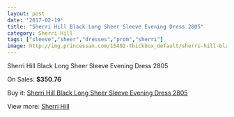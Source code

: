 ```yaml
---
layout: post
date: '2017-02-19'
title: "Sherri Hill Black Long Sheer Sleeve Evening Dress 2805"
category: Sherri Hill
tags: ["sleeve","sheer","dresses","prom","sherri"]
image: http://img.princessan.com/15402-thickbox_default/sherri-hill-black-long-sheer-sleeve-evening-dress-2805.jpg
---
```

Sherri Hill Black Long Sheer Sleeve Evening Dress 2805

On Sales: **$350.76**
<a href="https://www.princessan.com/en/sherri-hill/7174-sherri-hill-black-long-sheer-sleeve-evening-dress-2805.html"><amp-img layout="responsive" width="600" height="600" src="//img.princessan.com/15402-thickbox_default/sherri-hill-black-long-sheer-sleeve-evening-dress-2805.jpg" alt="Sherri Hill Black Long Sheer Sleeve Evening Dress 2805 0" /></a>

Buy it: [Sherri Hill Black Long Sheer Sleeve Evening Dress 2805](https://www.princessan.com/en/sherri-hill/7174-sherri-hill-black-long-sheer-sleeve-evening-dress-2805.html "Sherri Hill Black Long Sheer Sleeve Evening Dress 2805")

View more: [Sherri Hill](https://www.princessan.com/en/57-sherri-hill "Sherri Hill")